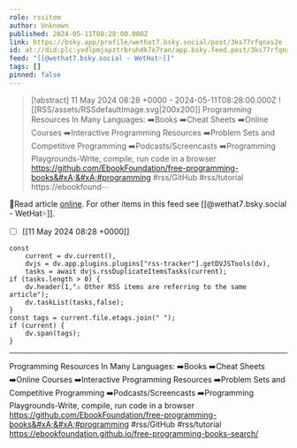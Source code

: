 ```yaml
---
role: rssitem
author: Unknown
published: 2024-05-11T08:28:00.000Z
link: https://bsky.app/profile/wethat7.bsky.social/post/3ks77rfqnxs2e
id: at://did:plc:yvdlpmjapztrbruhdk7e7ran/app.bsky.feed.post/3ks77rfqnxs2e
feed: "[[@wethat7․bsky․social - WetHat💦]]"
tags: []
pinned: false
---
```


> [!abstract] 11 May 2024 08:28 +0000 - 2024-05-11T08:28:00.000Z
> <span class="rss-image">![[RSS/assets/RSSdefaultImage.svg|200x200]]</span> Programming Resources In Many Languages:&#xA;➡️Books&#xA;➡️Cheat
>                 Sheets&#xA;➡️Online Courses&#xA;➡️Interactive Programming Resources&#xA;➡️Problem
>                 Sets and Competitive Programming&#xA;➡️Podcasts/Screencasts&#xA;➡️Programming
>                 Playgrounds-Write, compile, run code in a
>                 browser&#xA;&#xA;https://github.com/EbookFoundation/free-programming-books&#xA;&#xA;#programming
>                 #rss/GitHub
>                 #rss/tutorial&#xA;https://ebookfound⋯

🔗Read article [online](https://bsky.app/profile/wethat7.bsky.social/post/3ks77rfqnxs2e). For other items in this feed see [[@wethat7․bsky․social - WetHat💦]].

- [ ] [[11 May 2024 08꞉28 +0000]]

~~~dataviewjs
const
    current = dv.current(),
	dvjs = dv.app.plugins.plugins["rss-tracker"].getDVJSTools(dv),
	tasks = await dvjs.rssDuplicateItemsTasks(current);
if (tasks.length > 0) {
	dv.header(1,"⚠ Other RSS items are referring to the same article");
    dv.taskList(tasks,false);
}
const tags = current.file.etags.join(" ");
if (current) {
	dv.span(tags);
}
~~~

- - -
Programming Resources In Many Languages:&#xA;➡️Books&#xA;➡️Cheat
                Sheets&#xA;➡️Online Courses&#xA;➡️Interactive Programming Resources&#xA;➡️Problem
                Sets and Competitive Programming&#xA;➡️Podcasts/Screencasts&#xA;➡️Programming
                Playgrounds-Write, compile, run code in a
                browser&#xA;&#xA;https://github.com/EbookFoundation/free-programming-books&#xA;&#xA;#programming
                #rss/GitHub
                #rss/tutorial&#xA;https://ebookfoundation.github.io/free-programming-books-search/
